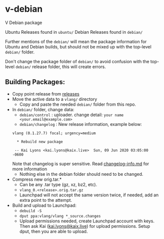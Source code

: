 # v-debian
V Debian package

Ubuntu Releases found in `ubuntu/`
Debian Releases found in `debian/`

Further mentions of the `debian/` will mean the package information for Ubuntu and Debian builds, but should not be mixed up with the top-level `debian/` folder.

Don't change the package folder of `debian/` to avoid confusion with the top-level `debian/` release folder, this will create errors.

## Building Packages:
- Copy point release from [releases](https://github.com/vlang/v/releases)
- Move the active data to a `vlang/` directory
  - Copy and paste the needed `debian/` folder from this repo.
- In `debian/` folder, change data:
  - `debian/control` : uploader. change detail: `your name <your.email@example.com>`
  - `debian/changelog` : New release information, example below:
  ```
  vlang (0.1.27.7) focal; urgency=medium

    * Rebuild new package

   -- Kai Lyons <kai.lyons@kaix.live>  Sun, 09 Jun 2020 03:05:00 -0600
  ```
  Note that changelog is super sensitive. Read [changelog-info.md](https://github.com/vlang/v-debian/blob/master/changelog-info.md) for more information
  - Nothing else in the debian folder should need to be changed.
- Compress new orig.tar.*
  - Can be any .tar type (gz, xz, bz2, etc).
  - `vlang_0.<release>.orig.tar.gz`
  - Launchpad will not accept the same version twice, if needed, add an extra point to the attempt.
- Build and upload to Launchpad:
  - `debuild -S`
  - `dput ppa:vlang/vlang *_source.changes`
  - Upload permissions needed, create Launchpad account with keys. Then ask Kai (kai.lyons@kaix.live) for upload permissions. Setup dput, then you are able to upload.

